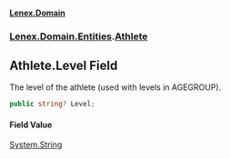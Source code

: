 #### [Lenex.Domain](index.md 'index')
### [Lenex.Domain.Entities](Lenex.Domain.Entities.md 'Lenex.Domain.Entities').[Athlete](Lenex.Domain.Entities.Athlete.md 'Lenex.Domain.Entities.Athlete')

## Athlete.Level Field

The level of the athlete (used with levels in AGEGROUP).

```csharp
public string? Level;
```

#### Field Value
[System.String](https://docs.microsoft.com/en-us/dotnet/api/System.String 'System.String')